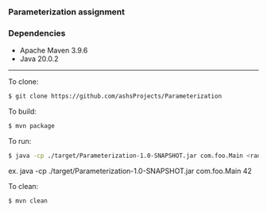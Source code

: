 ### Parameterization assignment

### Dependencies
- Apache Maven 3.9.6
- Java 20.0.2

<hr>

To clone:  
```bash
$ git clone https://github.com/ashsProjects/Parameterization
```

To build:
```bash
$ mvn package
```

To run:
```bash
$ java -cp ./target/Parameterization-1.0-SNAPSHOT.jar com.foo.Main <radius>
```
ex. java -cp ./target/Parameterization-1.0-SNAPSHOT.jar com.foo.Main 42

To clean:
```bash
$ mvn clean
```
